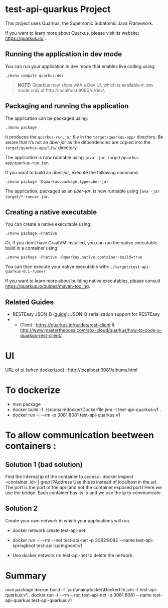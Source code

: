 # test-api-quarkus Project

This project uses Quarkus, the Supersonic Subatomic Java Framework.

If you want to learn more about Quarkus, please visit its website: https://quarkus.io/ .

## Running the application in dev mode

You can run your application in dev mode that enables live coding using:
```shell script
./mvnw compile quarkus:dev
```

> **_NOTE:_**  Quarkus now ships with a Dev UI, which is available in dev mode only at http://localhost:8080/q/dev/.

## Packaging and running the application

The application can be packaged using:
```shell script
./mvnw package
```
It produces the `quarkus-run.jar` file in the `target/quarkus-app/` directory.
Be aware that it’s not an _über-jar_ as the dependencies are copied into the `target/quarkus-app/lib/` directory.

The application is now runnable using `java -jar target/quarkus-app/quarkus-run.jar`.

If you want to build an _über-jar_, execute the following command:
```shell script
./mvnw package -Dquarkus.package.type=uber-jar
```

The application, packaged as an _über-jar_, is now runnable using `java -jar target/*-runner.jar`.

## Creating a native executable

You can create a native executable using: 
```shell script
./mvnw package -Pnative
```

Or, if you don't have GraalVM installed, you can run the native executable build in a container using: 
```shell script
./mvnw package -Pnative -Dquarkus.native.container-build=true
```

You can then execute your native executable with: `./target/test-api-quarkus-0.1-runner`

If you want to learn more about building native executables, please consult https://quarkus.io/guides/maven-tooling.

## Related Guides

- RESTEasy JSON-B ([guide](https://quarkus.io/guides/rest-json)): JSON-B serialization support for RESTEasy
- + Client : https://quarkus.io/guides/rest-client & http://www.mastertheboss.com/soa-cloud/quarkus/how-to-code-a-quarkus-rest-client/

# UI

URL of ui (when dockerized) : http://localhost:3081/albums.html

# To dockerize

- mvn package
- docker build -f .\src\main\docker\Dockerfile.jvm -t test-api-quarkus:v1 .
- docker run -i --rm -p 3081:8081 test-api-quarkus:v1

# To allow communication beetween containers : 

## Solution 1 (bad solution)
Find the internal ip of the container to access : docker inspect <container_id> | grep IPAddress
Use this ip instead of localhost in the url. The port is the port of the api (and not the container exposed port)
Here we use the bridge. Each container has its ip and we use the ip to communicate.

## Solution 2
Create your own network in which your applications will run.

- docker network create test-api-net
- docker run -i --rm --net test-api-net -p 3082:8082 --name test-api-springboot test-api-springboot:v1

- Use docker network rm test-api-net to delete the network


# Summary
mvn package
docker build -f .\src\main\docker\Dockerfile.jvm -t test-api-quarkus:v1 .
docker run -i --rm --net test-api-net -p 3081:8081 --name test-api-quarkus test-api-quarkus:v1